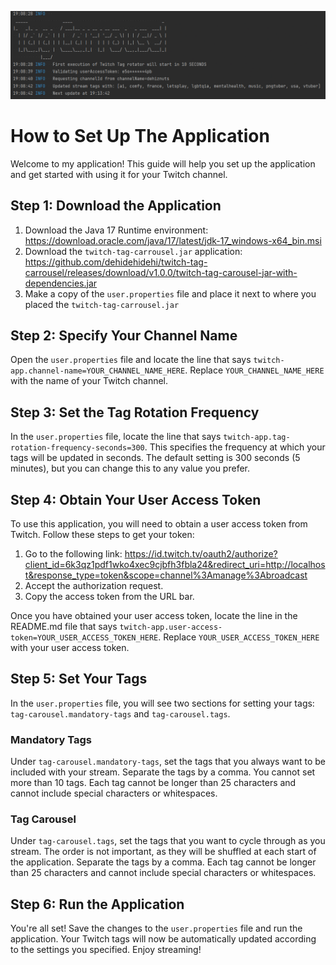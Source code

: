 ![img](./static/img/tag-carrousel-screencap.png)

# How to Set Up The Application

Welcome to my application! This guide will help you set up the application and get started with using it for your Twitch channel.

## Step 1: Download the Application

1. Download the Java 17 Runtime environment: https://download.oracle.com/java/17/latest/jdk-17_windows-x64_bin.msi  
1. Download the `twitch-tag-carrousel.jar` application: https://github.com/dehidehidehi/twitch-tag-carrousel/releases/download/v1.0.0/twitch-tag-carousel-jar-with-dependencies.jar
1. Make a copy of the `user.properties` file and place it next to where you placed the `twitch-tag-carrousel.jar`

## Step 2: Specify Your Channel Name

Open the `user.properties` file and locate the line that says `twitch-app.channel-name=YOUR_CHANNEL_NAME_HERE`. Replace 
`YOUR_CHANNEL_NAME_HERE` with the name of your Twitch channel.

## Step 3: Set the Tag Rotation Frequency

In the `user.properties` file, locate the line that says `twitch-app.tag-rotation-frequency-seconds=300`. This specifies 
the frequency at which your tags will be updated in seconds. The default setting is 300 seconds (5 minutes), but you 
can change this to any value you prefer.

## Step 4: Obtain Your User Access Token

To use this application, you will need to obtain a user access token from Twitch. Follow these steps to get your token:

1. Go to the following link: https://id.twitch.tv/oauth2/authorize?client_id=6k3qz1pdf1wko4xec9cjbfh3fbla24&redirect_uri=http://localhost&response_type=token&scope=channel%3Amanage%3Abroadcast
2. Accept the authorization request.
3. Copy the access token from the URL bar.

Once you have obtained your user access token, locate the line in the README.md file that says `twitch-app.user-access-token=YOUR_USER_ACCESS_TOKEN_HERE`. Replace `YOUR_USER_ACCESS_TOKEN_HERE` with your user access token.

## Step 5: Set Your Tags

In the `user.properties` file, you will see two sections for setting your tags: `tag-carousel.mandatory-tags` and 
`tag-carousel.tags`.

### Mandatory Tags

Under `tag-carousel.mandatory-tags`, set the tags that you always want to be included with your stream. Separate the tags by a comma. You cannot set more than 10 tags. Each tag cannot be longer than 25 characters and cannot include special characters or whitespaces.

### Tag Carousel

Under `tag-carousel.tags`, set the tags that you want to cycle through as you stream. The order is not important, as they will be shuffled at each start of the application. Separate the tags by a comma. Each tag cannot be longer than 25 characters and cannot include special characters or whitespaces.

## Step 6: Run the Application

You're all set! Save the changes to the `user.properties` file and run the application. Your Twitch tags will now be 
automatically updated according to the settings you specified. Enjoy streaming!
